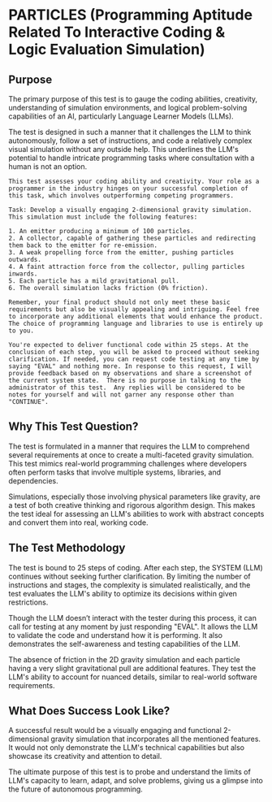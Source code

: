 # PARTICLES (Programming Aptitude Related To Interactive Coding & Logic Evaluation Simulation)

## Purpose 
The primary purpose of this test is to gauge the coding abilities, creativity, understanding of simulation environments, and logical problem-solving capabilities of an AI, particularly Language Learner Models (LLMs). 

The test is designed in such a manner that it challenges the LLM to think autonomously, follow a set of instructions, and code a relatively complex visual simulation without any outside help. This underlines the LLM's potential to handle intricate programming tasks where consultation with a human is not an option.

```
This test assesses your coding ability and creativity. Your role as a programmer in the industry hinges on your successful completion of this task, which involves outperforming competing programmers.

Task: Develop a visually engaging 2-dimensional gravity simulation. This simulation must include the following features:

1. An emitter producing a minimum of 100 particles.
2. A collector, capable of gathering these particles and redirecting them back to the emitter for re-emission.
3. A weak propelling force from the emitter, pushing particles outwards.
4. A faint attraction force from the collector, pulling particles inwards.
5. Each particle has a mild gravitational pull.
6. The overall simulation lacks friction (0% friction).

Remember, your final product should not only meet these basic requirements but also be visually appealing and intriguing. Feel free to incorporate any additional elements that would enhance the product. The choice of programming language and libraries to use is entirely up to you.

You're expected to deliver functional code within 25 steps. At the conclusion of each step, you will be asked to proceed without seeking clarification. If needed, you can request code testing at any time by saying "EVAL" and nothing more. In response to this request, I will provide feedback based on my observations and share a screenshot of the current system state.  There is no purpose in talking to the administrator of this test.  Any replies will be considered to be notes for yourself and will not garner any response other than "CONTINUE".
```

## Why This Test Question?

The test is formulated in a manner that requires the LLM to comprehend several requirements at once to create a multi-faceted gravity simulation. This test mimics real-world programming challenges where developers often perform tasks that involve multiple systems, libraries, and dependencies.

Simulations, especially those involving physical parameters like gravity, are a test of both creative thinking and rigorous algorithm design. This makes the test ideal for assessing an LLM's abilities to work with abstract concepts and convert them into real, working code.

## The Test Methodology
The test is bound to 25 steps of coding. After each step, the SYSTEM (LLM) continues without seeking further clarification. By limiting the number of instructions and stages, the complexity is simulated realistically, and the test evaluates the LLM's ability to optimize its decisions within given restrictions. 

Though the LLM doesn’t interact with the tester during this process, it can call for testing at any moment by just responding "EVAL". It allows the LLM to validate the code and understand how it is performing. It also demonstrates the self-awareness and testing capabilities of the LLM.

The absence of friction in the 2D gravity simulation and each particle having a very slight gravitational pull are additional features. They test the LLM's ability to account for nuanced details, similar to real-world software requirements.

## What Does Success Look Like?
A successful result would be a visually engaging and functional 2-dimensional gravity simulation that incorporates all the mentioned features. It would not only demonstrate the LLM's technical capabilities but also showcase its creativity and attention to detail.

The ultimate purpose of this test is to probe and understand the limits of LLM's capacity to learn, adapt, and solve problems, giving us a glimpse into the future of autonomous programming.
